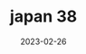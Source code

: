 ---
weight: 38
images: 
- /images/Japan/DSCF8971.jpg
title: japan 38
date: 2023-02-26
tags:
- japan
---
